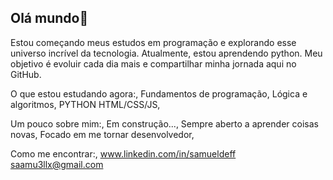 ## Olá mundo👋

Estou começando meus estudos em programação e explorando esse universo incrível da tecnologia.
Atualmente, estou aprendendo python.
Meu objetivo é evoluir cada dia mais e compartilhar minha jornada aqui no GitHub.

O que estou estudando agora:,
Fundamentos de programação,
Lógica e algoritmos,
PYTHON
HTML/CSS/JS,

Um pouco sobre mim:,
Em construção...,
Sempre aberto a aprender coisas novas,
Focado em me tornar desenvolvedor,

Como me encontrar:,
www.linkedin.com/in/samueldeff
saamu3llx@gmail.com
